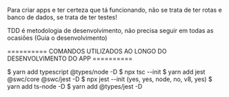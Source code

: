 Para criar apps e ter certeza que tá funcionando, não se trata de ter rotas e banco de dados, se trata de ter testes!

TDD é metodologia de desenvolvimento, não precisa seguir em todas as ocasiões (Guia o desenvolvimento)

========== COMANDOS UTILIZADOS AO LONGO DO DESENVOLVIMENTO DO APP ==========

$ yarn add typescript @types/node -D
$ npx tsc --init
$ yarn add jest @swc/core @swc/jest -D
$ npx jest --init (yes, yes, node, no, v8, yes)
$ yarn add ts-node -D 
$ yarn add @types/jest -D